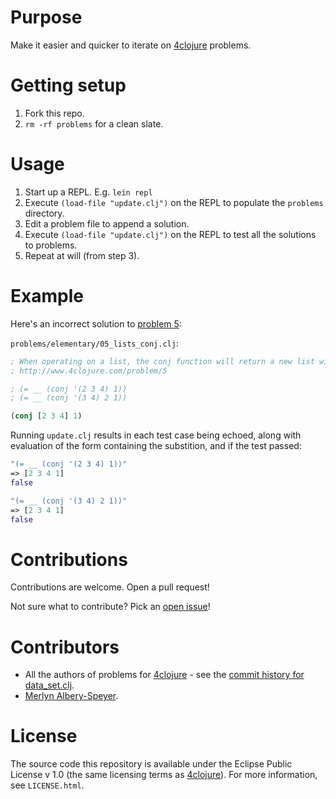 # Purpose

Make it easier and quicker to iterate on [4clojure](http://4clojure.com) problems.

# Getting setup

1. Fork this repo.
1. `rm -rf problems` for a clean slate.

# Usage

1. Start up a REPL. E.g. `lein repl`
1. Execute `(load-file "update.clj")` on the REPL to populate the `problems` directory.
1. Edit a problem file to append a solution.
1. Execute `(load-file "update.clj")` on the REPL to test all the solutions to problems.
1. Repeat at will (from step 3).

# Example

Here's an incorrect solution to [problem 5](https://github.com/4clojure/4clojure/blob/0402c227a9f08048561659fdfc90696509b40ad9/src/foreclojure/data_set.clj#L53-L54):

`problems/elementary/05_lists_conj.clj`:
```clojure
; When operating on a list, the conj function will return a new list with one or more items "added" to the front.
; http://www.4clojure.com/problem/5

; (= __ (conj '(2 3 4) 1))
; (= __ (conj '(3 4) 2 1))

(conj [2 3 4] 1)
```

Running `update.clj` results in each test case being echoed, along with evaluation of the form containing the substition, and if the test passed:

```clojure
"(= __ (conj '(2 3 4) 1))"
=> [2 3 4 1]
false

"(= __ (conj '(3 4) 2 1))"
=> [2 3 4 1]
false
```

# Contributions

Contributions are welcome. Open a pull request!

Not sure what to contribute? Pick an [open issue](https://github.com/curious-attempt-bunny/4clojure-aid/issues)!

# Contributors

* All the authors of problems for [4clojure](https://github.com/4clojure/4clojure#contributors) - see the [commit history for data_set.clj](https://github.com/4clojure/4clojure/commits/develop/src/foreclojure/data_set.clj).
* [Merlyn Albery-Speyer](https://github.com/curious-attempt-bunny).

# License

The source code this repository is available under the Eclipse Public License v 1.0 (the same licensing terms as [4clojure](https://github.com/4clojure/4clojure)). For more information, see `LICENSE.html`.